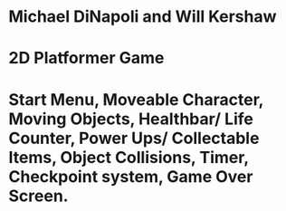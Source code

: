 # Michael DiNapoli and Will Kershaw

# 2D Platformer Game

#

# Start Menu, Moveable Character, Moving Objects, Healthbar/ Life Counter, Power Ups/ Collectable Items, Object Collisions, Timer, Checkpoint system, Game Over Screen.
